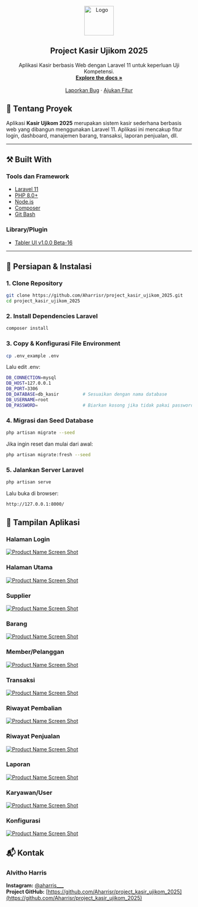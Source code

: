 <!-- PROJECT LOGO -->
<p align="center">
  <a href="https://github.com/Aharrisr/project_kasir_ujikom_2025">
    <img src="public/github-assets/logo.png" alt="Logo" width="80" height="80">
  </a>
</p>

<h2 align="center">Project Kasir Ujikom 2025</h2>

<p align="center">
  Aplikasi Kasir berbasis Web dengan Laravel 11 untuk keperluan Uji Kompetensi.
  <br />
  <a href="https://github.com/Aharrisr/project_kasir_ujikom_2025"><strong>Explore the docs »</strong></a>
  <br />
  <br />
  <a href="https://github.com/Aharrisr/project_kasir_ujikom_2025/issues">Laporkan Bug</a>
  ·
  <a href="https://github.com/Aharrisr/project_kasir_ujikom_2025/issues">Ajukan Fitur</a>
</p>

## 📝 Tentang Proyek

Aplikasi **Kasir Ujikom 2025** merupakan sistem kasir sederhana berbasis web yang dibangun menggunakan Laravel 11. Aplikasi ini mencakup fitur login, dashboard, manajemen barang, transaksi, laporan penjualan, dll.

---

## ⚒️ Built With

### Tools dan Framework

-   [Laravel 11](https://laravel.com)
-   [PHP 8.0+](https://php.net)
-   [Node.js](https://nodejs.org/)
-   [Composer](https://getcomposer.org/)
-   [Git Bash](https://git-scm.com/)

### Library/Plugin

-   [Tabler UI v1.0.0 Beta-16](https://github.com/tabler/tabler)

---

## 🚀 Persiapan & Instalasi

### 1. Clone Repository

```bash
git clone https://github.com/Aharrisr/project_kasir_ujikom_2025.git
cd project_kasir_ujikom_2025
```

### 2. Install Dependencies Laravel

```bash
composer install
```

### 3. Copy & Konfigurasi File Environment

```bash
cp .env_example .env
```

Lalu edit .env:

```bash
DB_CONNECTION=mysql
DB_HOST=127.0.0.1
DB_PORT=3306
DB_DATABASE=db_kasir         # Sesuaikan dengan nama database
DB_USERNAME=root
DB_PASSWORD=                 # Biarkan kosong jika tidak pakai password
```

### 4. Migrasi dan Seed Database

```bash
php artisan migrate --seed
```

Jika ingin reset dan mulai dari awal:

```bash
php artisan migrate:fresh --seed
```

### 5. Jalankan Server Laravel

```bash
php artisan serve
```

Lalu buka di browser:

```bash
http://127.0.0.1:8000/
```

## 📸 Tampilan Aplikasi

### Halaman Login

[![Product Name Screen Shot](public/github-assets/login.png)](https://github.com/Aharrisr/project_kasir_ujikom_2025.git)

### Halaman Utama

[![Product Name Screen Shot](public/github-assets/dashboard.png)](https://github.com/Aharrisr/project_kasir_ujikom_2025.git)

### Supplier

[![Product Name Screen Shot](public/github-assets/supplier.png)](https://github.com/Aharrisr/project_kasir_ujikom_2025.git)

### Barang

[![Product Name Screen Shot](public/github-assets/produk.png)](https://github.com/Aharrisr/project_kasir_ujikom_2025.git)

### Member/Pelanggan

[![Product Name Screen Shot](public/github-assets/member.png)](https://github.com/Aharrisr/project_kasir_ujikom_2025.git)

### Transaksi

[![Product Name Screen Shot](public/github-assets/transaksi.png)](https://github.com/Aharrisr/project_kasir_ujikom_2025.git)

### Riwayat Pembalian

[![Product Name Screen Shot](public/github-assets/riwayat_pembelian.png)](https://github.com/Aharrisr/project_kasir_ujikom_2025.git)

### Riwayat Penjualan

[![Product Name Screen Shot](public/github-assets/riwayat_penjualan.png)](https://github.com/Aharrisr/project_kasir_ujikom_2025.git)

### Laporan

[![Product Name Screen Shot](public/github-assets/laporan.png)](https://github.com/Aharrisr/project_kasir_ujikom_2025.git)

### Karyawan/User

[![Product Name Screen Shot](public/github-assets/user.png)](https://github.com/Aharrisr/project_kasir_ujikom_2025.git)

### Konfigurasi

[![Product Name Screen Shot](public/github-assets/setting.png)](https://github.com/Aharrisr/project_kasir_ujikom_2025.git)

## 📬 Kontak

### Alvitho Harris

**Instagram:** [@aharris___](https://www.instagram.com/aharris___)  
**Project GitHub:** [https://github.com/Aharrisr/project_kasir_ujikom_2025](https://github.com/Aharrisr/project_kasir_ujikom_2025)


